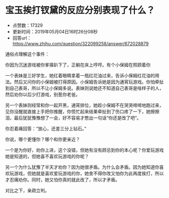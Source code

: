 # 宝玉挨打钗黛的反应分别表现了什么？
- 点赞数：17329
- 更新时间：2019年05月04日16时26分08秒
- 回答url：https://www.zhihu.com/question/322099258/answer/672028879
<body>
 <p data-pid="Wu1fPkuL">通俗点理解这个事件：</p>
 <p data-pid="8OCXgFZt">你因为沉迷游戏被你爹揍趴下了，正躺在床上哼哼。有个小保姆在照顾着你</p>
 <p data-pid="g7e81gu1">一个表妹是三好学生，她红着眼睛拿着一瓶红花油过来，告诉小保姆红花油的用法。然后又问你的小保姆被打得原因。小保姆告诉她是因为通宵玩游戏。你怕牵扯到自己表哥，所以不让小保姆多说。表妹则说她还不知道自己表哥是啥样子的人，然后劝你以后少打游戏，别惹你老爸。</p>
 <p data-pid="kJwvtT3c">另一个表妹则经常和你一起开黑，通宵排位，她趁小保姆不在哭哭啼啼地跑过来，见你没醒就直接上手把你推醒，你慌忙起来结果牵扯到了伤口疼了一下，她擦擦泪，最后犹犹豫豫想了一会，好不容易才憋出一句话“你还是改了吧”。</p>
 <p data-pid="pC_5C5D_">你忍着痛回答：“放心，还差三分上钻石。”</p>
 <p data-pid="ZuzolIXj">你说，哪个更懂你？哪个和你更亲近？</p>
 <p data-pid="p6slRL4h">一个是为你好，劝你上进，这个没错，但她有没有顾忌到你的本心呢？你爱玩游戏她是知道的，但她喜不喜欢玩游戏的你呢？</p>
 <p data-pid="NDS7XGZn">另一个为什么犹豫了半天才劝你？因为她很矛盾。为什么会矛盾。因为她知道你喜欢玩游戏，但她就是喜欢爱玩游戏的你，她舍不得你改又怕你为此再度挨打，所以才忍痛劝你。同时，她又怕你真的就此改了，所以才矛盾。</p>
 <p data-pid="bgwRIYdP">对比之下，亲疏立判。</p>
</body>